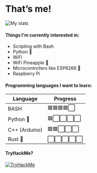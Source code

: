 # That’s me!
![My stats](https://github-readme-stats.vercel.app/api?username=90N45-d3v&show_icons=true&hide_border=true&bg_color=272E33&text_color=ffffff&icon_color=558911&title_color=76C113)

#### Things I'm currently interested in:
- Scripting with Bash
- Python 🐍 
- WiFi
- WiFi Pineapple 🍍 
- Microcontrollers like ESP8266 👾
- Raspberry Pi

#### Programming languages I want to learn:
| Language | Progress |
| --------- | --------- |
| BASH | 🟩🟩🟩🟩⬜️ |
| Python 🐍 | 🟩⬜️⬜️⬜️⬜️ |
| C++ (Arduino) | 🟩🟩⬜️⬜️⬜️ |
| Rust 🦀 | ⬜️⬜️⬜️⬜️⬜️ |

#### TryHackMe?
<p><a href="https://tryhackme.com/p/90N45">
<img src="https://tryhackme-badges.s3.amazonaws.com/90N45.png" alt="TryHackMe">
</a></p>
